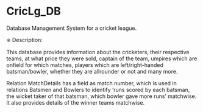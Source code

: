 # CricLg_DB
Database Management System for a cricket league.

⎈ Description:

This database provides information about the cricketers, their
respective teams, at what price they were sold, captain of the
team, umpires which are onfield for which matches, players
which are left/right-handed batsman/bowler, whether they are
allrounder or not and many more.

Relation MatchDetails has a field as match number, which is
used in relations Batsmen and Bowlers to identify ‘runs scored
by each batsman, the wicket taker of that batsman, which bowler
gave more runs’ matchwise. It also provides details of the winner
teams matchwise.
